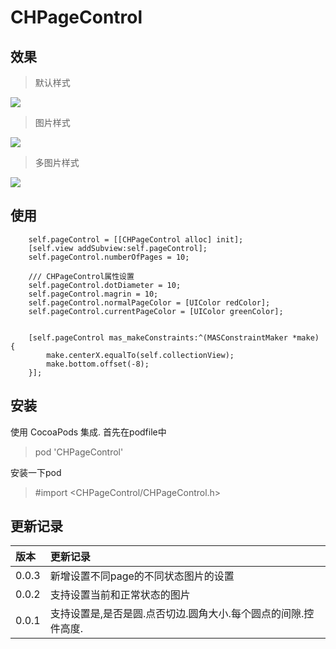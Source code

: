 # CHPageControl

## 效果

> 默认样式

![](https://github.com/MeteoriteMan/Assets/blob/master/gif/CHPageControl-iPhone%208.gif?raw=true)

> 图片样式

![](https://github.com/MeteoriteMan/Assets/blob/master/gif/CHPageControl-Style1-iPhone%20X%20Max.gif?raw=true)

> 多图片样式

![](https://github.com/MeteoriteMan/Assets/blob/master/gif/CHPageControl-Style2-iPhone%20X%20Max.gif?raw=true)

## 使用

```
    self.pageControl = [[CHPageControl alloc] init];
    [self.view addSubview:self.pageControl];
    self.pageControl.numberOfPages = 10;
    
    /// CHPageControl属性设置
    self.pageControl.dotDiameter = 10;
    self.pageControl.magrin = 10;
    self.pageControl.normalPageColor = [UIColor redColor];
    self.pageControl.currentPageColor = [UIColor greenColor];
    
    
    [self.pageControl mas_makeConstraints:^(MASConstraintMaker *make) {
        make.centerX.equalTo(self.collectionView);
        make.bottom.offset(-8);
    }];

```

## 安装

使用 CocoaPods 集成. 首先在podfile中

>pod 'CHPageControl'

安装一下pod

>#import <CHPageControl/CHPageControl.h>

## 更新记录

|版本|更新记录|
|:--|:--|
|0.0.3|新增设置不同page的不同状态图片的设置|
|0.0.2|支持设置当前和正常状态的图片|
|0.0.1|支持设置是,是否是圆.点否切边.圆角大小.每个圆点的间隙.控件高度.|
